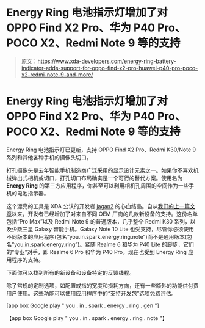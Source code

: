 # Energy Ring 电池指示灯增加了对 OPPO Find X2 Pro、华为 P40 Pro、POCO X2、Redmi Note 9 等的支持

> 原文：<https://www.xda-developers.com/energy-ring-battery-indicator-adds-support-for-oppo-find-x2-pro-huawei-p40-pro-poco-x2-redmi-note-9-and-more/>

# Energy Ring 电池指示灯增加了对 OPPO Find X2 Pro、华为 P40 Pro、POCO X2、Redmi Note 9 等的支持

Energy Ring 电池指示灯已更新，支持 OPPO Find X2 Pro、Redmi K30/Note 9 系列和其他各种手机的摄像头切口。

打孔摄像头是去年智能手机制造商广泛采用的显示设计元素之一。如果你不喜欢机械弹出式相机或切口，打孔切口布局确实是一个可行的替代方案。使用名为 **Energy Ring** 的第三方应用程序，你甚至可以利用相机孔周围的空间作为一些手机的电池指示器。

这个漂亮的工具是 XDA 公认的开发者 [jagan2](https://forum.xda-developers.com/member.php?u=1884109) 的心血结晶。自从[我们的上一篇文章](https://www.xda-developers.com/energy-ring-battery-indicator-now-supports-many-new-devices-from-realme-xiaomi-honor-motorola-and-iqoo/)以来，开发者已经增加了对来自不同 OEM 厂商的几款新设备的支持。这份名单包括“Pro Max”以及 Redmi Note 9 的普通版本，几乎整个 Redmi K30 系列，以及少数三星 Galaxy 智能手机。Galaxy Note 10 Lite 也受支持，尽管你必须使用不同版本的应用程序(包名“you.in.spark.energy.ring.note”)而不是通用版本(包名“you.in.spark.energy.ring”)。紧随 Realme 6 和华为 P40 Lite 的脚步，它们的“专业”对手，即 Realme 6 Pro 和华为 P40 Pro，现在也受到 Energy Ring 应用程序的支持。

下面你可以找到所有的新设备和设备特定的反馈线程。

除了常规的定制选项，如配置戒指的宽度和损耗方向，还有一些额外的功能供付费用户使用。这些功能可以使用应用程序中的“支持开发包”选项免费评估。

[app box Google play " you . in . spark . energy . ring . gen "]

【app box Google play " you . in . spark . energy . ring . note "】
